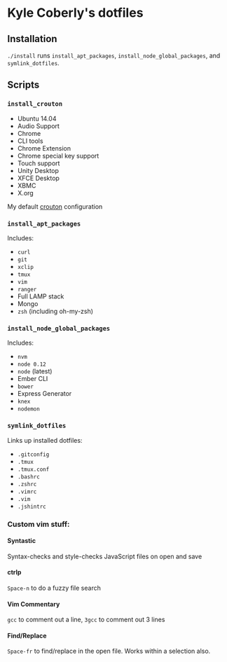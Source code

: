 # Kyle Coberly's dotfiles

## Installation

`./install` runs `install_apt_packages`, `install_node_global_packages`, and `symlink_dotfiles`.

## Scripts

### `install_crouton`

* Ubuntu 14.04
* Audio Support
* Chrome
* CLI tools
* Chrome Extension
* Chrome special key support
* Touch support
* Unity Desktop
* XFCE Desktop
* XBMC
* X.org

My default [crouton](https://github.com/dnschneid/crouton) configuration

### `install_apt_packages`

Includes:

* `curl`
* `git`
* `xclip`
* `tmux`
* `vim`
* `ranger`
* Full LAMP stack
* Mongo
* `zsh` (including oh-my-zsh)

### `install_node_global_packages`

Includes:

* `nvm`
* `node 0.12`
* `node` (latest)
* Ember CLI
* `bower`
* Express Generator
* `knex`
* `nodemon`

### `symlink_dotfiles`

Links up installed dotfiles:

* `.gitconfig`
* `.tmux`
* `.tmux.conf`
* `.bashrc`
* `.zshrc`
* `.vimrc`
* `.vim`
* `.jshintrc`

### Custom vim stuff:

#### Syntastic

Syntax-checks and style-checks JavaScript files on open and save

#### ctrlp

`Space-n` to do a fuzzy file search

#### Vim Commentary

`gcc` to comment out a line, `3gcc` to comment out 3 lines

#### Find/Replace

`Space-fr` to find/replace in the open file. Works within a selection also.
